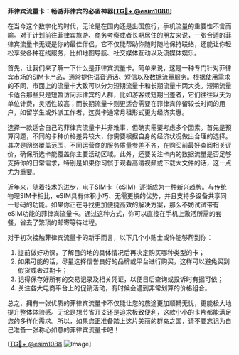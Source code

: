 **菲律宾流量卡：畅游菲律宾的必备神器[[TG💪+ @esim1088](https://t.me/s/esim1088)]**

在当今这个数字化的时代，无论是在国内还是出国旅行，手机流量的重要性不言而喻。对于计划前往菲律宾旅游、商务考察或者长期居住的朋友来说，一张合适的菲律宾流量卡无疑是你的最佳伴侣。它不仅能帮助你随时随地保持联络，还能让你轻松享受各种在线服务，比如地图导航、社交媒体互动以及流媒体娱乐。

首先，让我们来了解一下什么是菲律宾流量卡。简单来说，这是一种专门针对菲律宾市场的SIM卡产品，通常提供语音通话、短信以及数据流量服务。根据使用需求的不同，市面上的流量卡大致可以分为短期流量卡和长期流量卡两大类。短期流量卡适合那些只是短暂访问菲律宾的人群，比如游客或短期出差者，它们往往以天为单位计费，灵活性较高；而长期流量卡则更适合需要在菲律宾停留较长时间的用户，如留学生或外派工作者，这类卡通常月租形式更为经济实惠。

选择一款适合自己的菲律宾流量卡并非难事，但确实需要考虑多个因素。首先是预算问题，不同的卡种价格差异较大，你需要根据自身的经济状况做出合理的选择。其次是网络覆盖范围，不同运营商的服务质量参差不齐，在购买前最好查阅相关评价，确保所选卡能覆盖你主要活动区域。此外，还要关注卡内的数据流量是否足够支持你的日常需求，特别是如果你习惯于观看高清视频或下载大文件的话，这一点尤为重要。

近年来，随着技术的进步，电子SIM卡（eSIM）逐渐成为一种新兴趋势。与传统物理SIM卡相比，eSIM具有体积小巧、无需更换的优势，并且支持多设备共享同一号码的功能。如果你正在寻找更加便捷高效的解决方案，那么不妨试试带有eSIM功能的菲律宾流量卡。通过这种方式，你可以直接在手机上激活所需的套餐，省去了繁琐的邮寄等待过程。

对于初次接触菲律宾流量卡的新手而言，以下几个小贴士或许能够帮到你：
1. 提前做好功课，了解目的地的具体情况后再决定购买哪种类型的卡；
2. 如果可能的话，尽量选择信誉良好的品牌或平台进行购买，这样可以避免买到假货或者过期卡；
3. 记得保存好所有的交易记录及相关凭证，以便日后查询或投诉时有据可依；
4. 关注各大电商平台上的促销活动，有时候会遇到非常划算的价格组合。

总之，拥有一张优质的菲律宾流量卡不仅能让您的旅途更加顺畅无忧，更能极大地提升整体体验感。无论是想节省开支还是追求极致便利，这款小小的卡片都能满足您的多样化需求。所以，如果您正准备踏上这片美丽的群岛之国，请不要忘记为自己准备一张称心如意的菲律宾流量卡吧！

[[TG💪+ @esim1088](https://t.me/s/esim1088) ![Image](https://i.postimg.cc/4NQfJmqS/Snipaste-2025-05-13-00-14-12.png)]